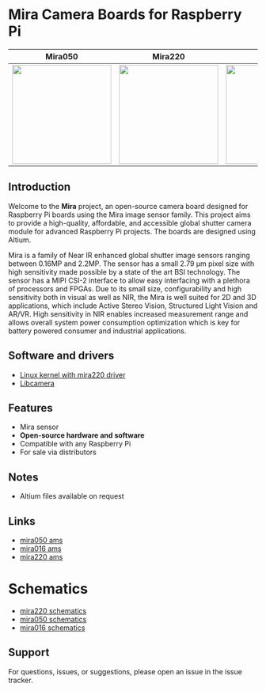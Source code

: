# Mira Camera Boards for Raspberry Pi


Mira050           |  Mira220         |  Mira016
:-------------------------:|:-------------------------:|:-------------------------:
<img src="https://look.ams-osram.com/transform/2e384aa6-f0bb-469e-bb11-84fa3b1feff5/Mira050-IM001268-1-00" width="200"  /> |  <img src="https://look.ams-osram.com/transform/500ef14d-31c2-4142-881d-7061b992c443/Mira220-IM001270-1-00" width="200"  /> | <img src="https://look.ams-osram.com/transform/d6a33393-efd2-48f5-9375-f44636e4a3fe/Mira016-IM001269-1-00" width="200"  />


## Introduction
Welcome to the **Mira** project, an open-source camera board designed for Raspberry Pi boards using the Mira image sensor family. This project aims to provide a high-quality, affordable, and accessible global shutter camera module for advanced Raspberry Pi projects. The boards are designed using Altium.

 Mira is a family of Near IR enhanced global shutter image sensors ranging between 0.16MP and 2.2MP. 
 The sensor has a small 2.79 µm pixel size with high sensitivity made possible by a state of the art BSI technology. The sensor has a MIPI CSI-2 interface to allow easy interfacing with a plethora of processors and FPGAs. Due to its small size, configurability and high sensitivity both in visual as well as NIR, the Mira is well suited for 2D and 3D applications, which include Active Stereo Vision, Structured Light Vision and AR/VR. High sensitivity in NIR enables increased measurement range and allows overall system power consumption optimization which is key for battery powered consumer and industrial applications.
  
## Software and drivers
* [Linux kernel with mira220 driver](https://github.com/fiepfiep/linux/tree/rpi-6.12.y) 
* [Libcamera](https://github.com/fiepfiep/libcamera)

## Features
* Mira sensor
* **Open-source hardware and software**
* Compatible with any Raspberry Pi
* For sale via distributors

## Notes
* Altium files available on request

## Links
* [mira050 ams](https://ams-osram.com/products/sensor-solutions/cmos-image-sensors/ams-mira050-cmos-image-sensor)
* [mira016 ams](https://ams-osram.com/products/sensor-solutions/cmos-image-sensors/ams-mira016-cmos-image-sensor)
* [mira220 ams](https://ams-osram.com/products/sensor-solutions/cmos-image-sensors/ams-mira220)

# Schematics
* [mira220 schematics](/Mira220/Output/PDF/Schematic%20Prints.PDF)
* [mira050 schematics](/Mira050/Output/PDF/Schematic%20Prints.PDF)
* [mira016 schematics](/Mira016/Output/PDF/Schematic%20Prints.PDF)


## Support
For questions, issues, or suggestions, please open an issue in the issue tracker.


